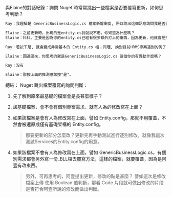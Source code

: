 與Elaine的對話紀錄：詢問 Nuget 時常常跳出一些檔案是否要覆寫更新，如何思考判斷？

```tex
Ray：我理解是 GenericBusinessLogic.cs 檔案新增衝突, 所以跳出這個訊息詢問我是否要複寫該檔案? 可能理解有錯, 不對的地方請你幫我指正一下。

Elaine：之前更新時，出現的是entity.cs我就說不用，你知道為什麼嗎？
Elaine：科科。主要是因為你的entity.cs已經有很多額外打上的東西，因為更新，他就會把預設的資料一併更新上去，但因為更新時他有發現已經有異動，所以跳出這個訊息給你，若按下是，就會變成非常基本的entity.cs檔案。只有tableconfig跟systemconfig這兩組，最基本的。

Ray：若按下是, 就會變成非常基本的 Entity.cs 檔；同理, 換到目前HRMS專案遇到的例子, 如果我按下是, 那GenericBusinessLogic.cs 會變成最原本的樣子, 而不是後來專案已經新增異動過的樣子。

Elaine：回過頭來，你思考的就是GenericBusinessLogic.cs 這個你的有異動什麼嗎？

Ray：沒有

Elaine：那按上面的推測應該按"是"。

```

總結：
Nuget 跳出檔案覆寫的詢問判斷：

1. 先了解到原來最基礎的檔案會是長甚麼樣子？

2. 該基礎檔案，會不會有個別專案需求，就有人為的修改寫在上面？

3. 如果該檔案是會有人為修改寫在上面，譬如 Entity.config，那就不用覆蓋，不然會被還原成僅有基礎架構的 Entity.config。

   > 那要更新的部分怎麼改？更新完再手動測試進行逐別修改，就像我這次測試Services的Entity.config的用意。

4. 如果該檔案不會有人為修改寫在上面，譬如 GenericBusinessLogic.cs，有個別需求都會另外寫一份_BLL檔去覆寫方法，這樣的檔案，就要覆蓋，因為是阿壹有改東西。

   > 另外，可再思考的，阿壹提出更新，修改的點是甚麼？
   > 譬如這次是修改 檔案上傳 使用 Boolean 值判斷，那看 Code 片段就可做出修改的片段是否符合阿壹所說的修改而做出判斷。



